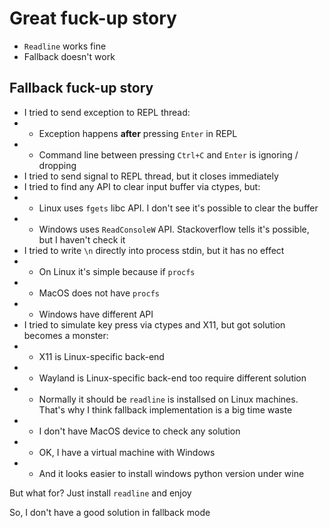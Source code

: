 # Great fuck-up story

- `Readline` works fine
- Fallback doesn't work

## Fallback fuck-up story

- I tried to send exception to REPL thread:
- - Exception happens **after** pressing `Enter` in REPL
- - Command line between pressing `Ctrl+C` and `Enter` is ignoring / dropping
- I tried to send signal to REPL thread, but it closes immediately
- I tried to find any API to clear input buffer via ctypes, but:
- - Linux uses `fgets` libc API. I don't see it's possible to clear the buffer
- - Windows uses `ReadConsoleW` API. Stackoverflow tells it's possible, but I
    haven't check it
- I tried to write `\n` directly into process stdin, but it has no effect
- - On Linux it's simple because if `procfs`
- - MacOS does not have `procfs`
- - Windows have different API
- I tried to simulate key press via ctypes and X11, but got solution becomes a
  monster:
- - X11 is Linux-specific back-end
- - Wayland is Linux-specific back-end too require different solution
- - Normally it should be `readline` is installsed on Linux machines. That's why
    I think fallback implementation is a big time waste
- - I don't have MacOS device to check any solution
- - OK, I have a virtual machine with Windows
- - And it looks easier to install windows python version under wine

But what for? Just install `readline` and enjoy

So, I don't have a good solution in fallback mode
